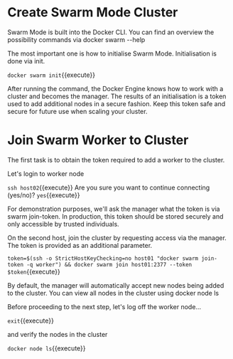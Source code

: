 
# Create Swarm Mode Cluster
Swarm Mode is built into the Docker CLI. You can find an overview the possibility commands via docker swarm --help

The most important one is how to initialise Swarm Mode. Initialisation is done via init.

`docker swarm init`{{execute}}

After running the command, the Docker Engine knows how to work with a cluster and becomes the manager. The results of an initialisation is a token used to add additional nodes in a secure fashion. Keep this token safe and secure for future use when scaling your cluster.

# Join Swarm Worker to Cluster

The first task is to obtain the token required to add a worker to the cluster. 

Let's login to worker node

`ssh host02`{{execute}}
Are you sure you want to continue connecting (yes/no)? `yes`{{execute}}

For demonstration purposes, we'll ask the manager what the token is via swarm join-token. In production, this token should be stored securely and only accessible by trusted individuals.

On the second host, join the cluster by requesting access via the manager. The token is provided as an additional parameter.

`token=$(ssh -o StrictHostKeyChecking=no host01 "docker swarm join-token -q worker") && docker swarm join host01:2377 --token $token`{{execute}}

By default, the manager will automatically accept new nodes being added to the cluster. You can view all nodes in the cluster using docker node ls

Before proceeding to the next step, let's log off the worker node...

`exit`{{execute}}

and verify the nodes in the cluster

`docker node ls`{{execute}}
